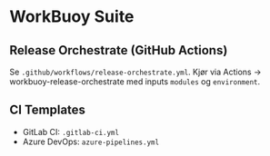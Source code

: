 # WorkBuoy Suite


## Release Orchestrate (GitHub Actions)
Se `.github/workflows/release-orchestrate.yml`. Kjør via Actions → workbuoy-release-orchestrate med inputs `modules` og `environment`.


## CI Templates
- GitLab CI: `.gitlab-ci.yml`
- Azure DevOps: `azure-pipelines.yml`

